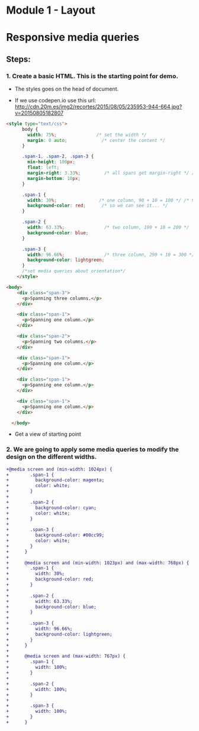 # Module 1 - Layout

# Responsive media queries

## Steps:

### 1. Create a basic HTML. This is the starting point for demo. 

* The styles goes on the head of document.

* If we use codepen.io use this url: http://cdn.20m.es/img2/recortes/2015/08/05/235953-944-664.jpg?v=20150805182807

```html 
<style type="text/css">
      body {
        width: 75%;               /* set the width */
        margin: 0 auto;             /* center the content */
      }

      .span-1, .span-2, .span-3 {
        min-height: 100px;
        float: left;
        margin-right: 3.33%;         /* all spans get margin-right */ /* 10 / 300 = 0.03333  */
        margin-bottom: 10px;
      }

      .span-1 {
        width: 30%;                /* one column, 90 + 10 = 100 */ /* 90 / 300 */
        background-color: red;      /* so we can see it... */
      }

      .span-2 {
        width: 63.33%;               /* two column, 190 + 10 = 200 */
        background-color: blue;
      }

      .span-3 {
        width: 96.66%;               /* three column, 290 + 10 = 300 */
        background-color: lightgreen;
      }
      /*set media queries about orientation*/
    </style>

<body>
    <div class="span-3">
      <p>Spanning three columns.</p>
    </div>

    <div class="span-1">
      <p>Spanning one column.</p>
    </div>

    <div class="span-2">
      <p>Spanning two columns.</p>
    </div>

    <div class="span-1">
      <p>Spanning one column.</p>
    </div>

    <div class="span-1">
      <p>Spanning one column.</p>
    </div>

    <div class="span-1">
      <p>Spanning one column.</p>
    </div>

  </body>
``` 

* Get a view of starting point

### 2. We are going to apply some media queries to modify the design on the different widths.

```diff style
+@media screen and (min-width: 1024px) {
+        .span-1 {
+          background-color: magenta;
+          color: white;
+        }
+
+        .span-2 {
+          background-color: cyan;
+          color: white;
+        }
+
+        .span-3 {
+          background-color: #00cc99;
+          color: white;
+        }
+      }
+
+      @media screen and (min-width: 1023px) and (max-width: 768px) {
+        .span-1 {
+          width: 30%;
+          background-color: red;
+        }
+
+        .span-2 {
+          width: 63.33%;
+          background-color: blue;
+        }
+
+        .span-3 {
+          width: 96.66%;
+          background-color: lightgreen;
+        }
+      }
+
+      @media screen and (max-width: 767px) {
+        .span-1 {
+          width: 100%;
+        }
+
+        .span-2 {
+          width: 100%;
+        }
+
+        .span-3 {
+          width: 100%;
+        }
+      }
```

